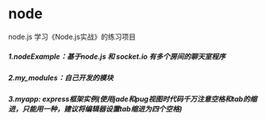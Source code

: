 # node
node.js  学习《Node.js实战》的练习项目

##### 1.nodeExample：基于node.js 和 socket.io 有多个房间的聊天室程序
##### 2.my_modules：自己开发的模块
##### 3.myapp: express框架实例(使用jade和pug视图时代码千万注意空格和tab的缩进，只能用一种，建议将编辑器设置tab缩进为四个空格)